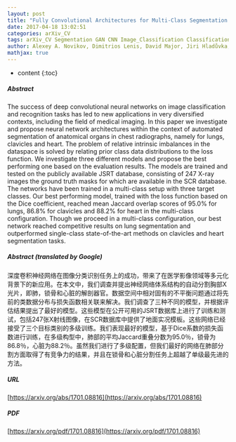 ```yaml
---
layout: post
title: "Fully Convolutional Architectures for Multi-Class Segmentation in Chest Radiographs"
date: 2017-04-18 13:02:51
categories: arXiv_CV
tags: arXiv_CV Segmentation GAN CNN Image_Classification Classification Recognition
author: Alexey A. Novikov, Dimitrios Lenis, David Major, Jiri Hladůvka, Maria Wimmer, Katja Bühler
mathjax: true
---
```


* content
{:toc}

##### Abstract
The success of deep convolutional neural networks on image classification and recognition tasks has led to new applications in very diversified contexts, including the field of medical imaging. In this paper we investigate and propose neural network architectures within the context of automated segmentation of anatomical organs in chest radiographs, namely for lungs, clavicles and heart. The problem of relative intrinsic imbalances in the dataspace is solved by relating prior class data distributions to the loss function. We investigate three different models and propose the best performing one based on the evaluation results. The models are trained and tested on the publicly available JSRT database, consisting of 247 X-ray images the ground truth masks for which are available in the SCR database. The networks have been trained in a multi-class setup with three target classes. Our best performing model, trained with the loss function based on the Dice coefficient, reached mean Jaccard overlap scores of 95.0\% for lungs, 86.8\% for clavicles and 88.2\% for heart in the multi-class configuration. Though we proceed in a multi-class configuration, our best network reached competitive results on lung segmentation and outperformed single-class state-of-the-art methods on clavicles and heart segmentation tasks.

##### Abstract (translated by Google)
深度卷积神经网络在图像分类识别任务上的成功，带来了在医学影像领域等多元化背景下的新应用。在本文中，我们调查并提出神经网络体系结构的自动分割胸部X光片，即肺，锁骨和心脏的解剖器官。数据空间中相对固有的不平衡问题通过将先前的类数据分布与损失函数相关联来解决。我们调查了三种不同的模型，并根据评估结果提出了最好的模型。这些模型在公开可用的JSRT数据库上进行了训练和测试，包括247张X射线图像，在SCR数据库中提供了地面实况模板。这些网络已经接受了三个目标类别的多级训练。我们表现​​最好的模型，基于Dice系数的损失函数进行训练，在多级构型中，肺部的平均Jaccard重叠分数为95.0％，锁骨为86.8％，心脏为88.2％。虽然我们进行了多级配置，但我们最好的网络在肺部分割方面取得了有竞争力的结果，并且在锁骨和心脏分割任务上超越了单级最先进的方法。

##### URL
[https://arxiv.org/abs/1701.08816](https://arxiv.org/abs/1701.08816)

##### PDF
[https://arxiv.org/pdf/1701.08816](https://arxiv.org/pdf/1701.08816)


